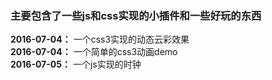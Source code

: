 ﻿### **主要包含了一些js和css实现的小插件和一些好玩的东西** ###


**2016-07-04：**  一个css3实现的动态云彩效果<br>
**2016-07-04：**  一个简单的css3动画demo<br>
**2016-07-05：**  一个js实现的时钟<br>
